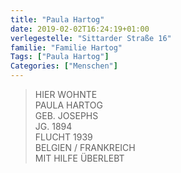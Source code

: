 ```yaml
---
title: "Paula Hartog"
date: 2019-02-02T16:24:19+01:00
verlegestelle: "Sittarder Straße 16"
familie: "Familie Hartog"
Tags: ["Paula Hartog"]
Categories: ["Menschen"]
---
```


> HIER WOHNTE <br />
> PAULA HARTOG <br />
> GEB. JOSEPHS <br />
> JG. 1894 <br />
> FLUCHT 1939 <br />
> BELGIEN / FRANKREICH <br />
> MIT HILFE ÜBERLEBT <br />